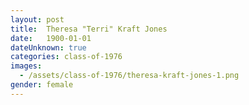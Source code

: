 ```yaml
---
layout: post
title:  Theresa "Terri" Kraft Jones
date:   1900-01-01
dateUnknown: true
categories: class-of-1976
images:
  - /assets/class-of-1976/theresa-kraft-jones-1.png
gender: female
---
```

